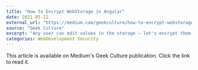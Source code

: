 ```yaml
---
title: "How to Encrypt WebStorage in Angular"
date: 2021-05-22
external_url: "https://medium.com/geekculture/how-to-encrypt-webstorage-in-angular-97094a0c5809"
source: "Geek Culture"
excerpt: "Any user can edit values in the storage — let's encrypt them."
categories: WebDevelopment Security
---
```


This article is available on Medium's Geek Culture publication. Click the link to read it. 